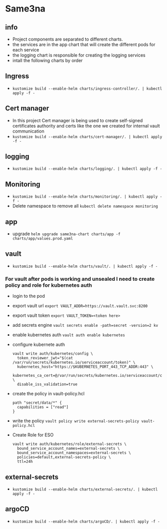# Same3na

## info
- Project components are separated to different charts.
- the services are in the app chart that will create the different pods for each service
- the logging chart is responsible for creating the logging services
- intall the following charts by order


## Ingress
- `kustomize build --enable-helm charts/ingress-controller/. | kubectl apply -f -`

## Cert manager
- In this project Cert manager is being used to create self-signed certificates authority and certs like the one we created for internal vault communication
- `kustomize build --enable-helm charts/cert-manager/. | kubectl apply -f -`

## logging
- `kustomize build --enable-helm charts/logging/. | kubectl apply -f -`

## Monitoring
- `kustomize build --enable-helm charts/monitoring/. | kubectl apply -f -`
- Delete namespace to remove all `kubectl delete namespace monitoring`


## app 
- upgrade `helm upgrade same3na-chart charts/app -f charts/app/values.prod.yaml`

## vault
- `kustomize build --enable-helm charts/vault/. | kubectl apply -f -`

### For vault after pods is working and unsealed I need to create policy and role for kubernetes auth
- login to the pod
- export vault url `export VAULT_ADDR=https://vault.vault.svc:8200`
- export vault token `export VAULT_TOKEN=<token here>`
- add secrets engine `vault secrets enable -path=secret -version=2 kv`
- enable kubernetes auth `vault auth enable kubernetes`
- configure kubernete auth
  ```
  vault write auth/kubernetes/config \
    token_reviewer_jwt="$(cat /var/run/secrets/kubernetes.io/serviceaccount/token)" \
    kubernetes_host="https://$KUBERNETES_PORT_443_TCP_ADDR:443" \
    kubernetes_ca_cert=@/var/run/secrets/kubernetes.io/serviceaccount/ca.crt \
    disable_iss_validation=true
  ```
- create the policy in vault-policy.hcl 
  ```
  path "secret/data/*" {
    capabilities = ["read"]
  }
  ```
- write the policy `vault policy write external-secrets-policy vault-policy.hcl`

- Create Role for ESO
  ```
  vault write auth/kubernetes/role/external-secrets \
    bound_service_account_names=external-secrets \
    bound_service_account_namespaces=external-secrets \
    policies=default,external-secrets-policy \
    ttl=24h
  ```

## external-secrets
- `kustomize build --enable-helm charts/external-secrets/. | kubectl apply -f -`

## argoCD
- `kustomize build --enable-helm charts/argoCD/. | kubectl apply -f -`

